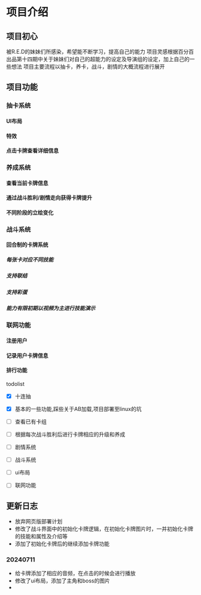 # 项目介绍
## 项目初心
被R.E.D的妹妹们所感染，希望能不断学习，提高自己的能力
项目灵感根据百分百出品第十四期中关于妹妹们对自己的超能力的设定及导演组的设定，加上自己的一些想法
项目主要流程以抽卡，养卡，战斗，剧情的大概流程进行展开

## 项目功能
### 抽卡系统
#### UI布局
#### 特效
#### 点击卡牌查看详细信息

### 养成系统
#### 查看当前卡牌信息
#### 通过战斗胜利/剧情走向获得卡牌提升
#### 不同阶段的立绘变化

### 战斗系统
#### 回合制的卡牌系统
##### 每张卡对应不同技能
##### 支持联结
##### 支持彩蛋
##### 能力有限初期以视频为主进行技能演示

### 联网功能
#### 注册用户
#### 记录用户卡牌信息
#### 排行功能

todolist
- [X] 十连抽
- [X] 基本的一些功能,踩些关于AB加载,项目部署至linux的坑
- [ ] 查看已有卡组
- [ ] 根据每次战斗胜利后进行卡牌相应的升级和养成
- [ ] 剧情系统
- [ ] 战斗系统
- [ ] ui布局
- [ ] 联网功能


## 更新日志
- 放弃网页版部署计划
- 修改了战斗界面中的初始化卡牌逻辑，在初始化卡牌图片时，一并初始化卡牌的技能和属性及介绍等
- 添加了初始化卡牌后的继续添加卡牌功能

### 20240711
- 给卡牌添加了相应的音频，在点击的时候会进行播放
- 修改了ui布局，添加了主角和boss的图片
- 